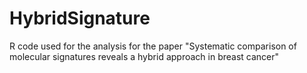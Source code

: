 # HybridSignature
R code used for the analysis for the paper "Systematic comparison of molecular signatures reveals a hybrid approach in breast cancer"
